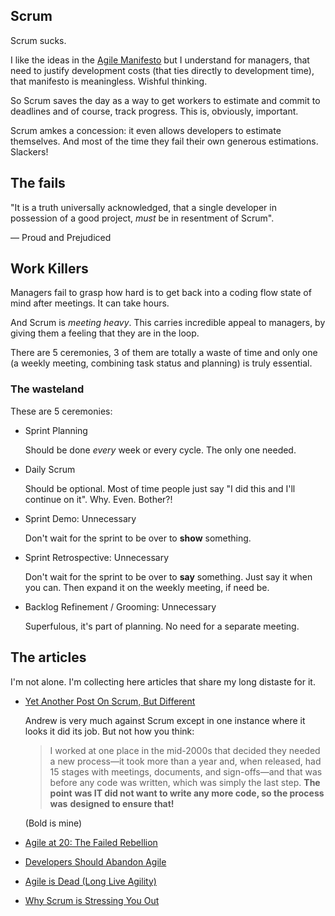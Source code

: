 ## Scrum

Scrum sucks.

I like the ideas in the [Agile Manifesto](https://agilemanifesto.org/)
but I understand for managers, that need to justify development costs
(that ties directly to development time), that manifesto is meaningless.
Wishful thinking.

So Scrum saves the day as a way to get workers to estimate and commit
to deadlines and of course, track progress. This is, obviously,
important.

Scrum amkes a concession: it even allows developers to estimate
themselves. And most of the time they fail their own generous
estimations. Slackers!


## The fails

"It is a truth universally acknowledged, that a single developer
in possession of a good project, _must_ be in resentment of Scrum".

  — Proud and Prejudiced


## Work Killers

Managers fail to grasp how hard is to get back into a coding flow state
of mind after meetings. It can take hours.

And Scrum is _meeting heavy_. This carries incredible appeal to managers,
by giving them a feeling that they are in the loop.

There are 5 ceremonies, 3 of
them are totally a waste of time and only one (a weekly meeting,
combining task status and planning) is truly essential.



### The wasteland

These are 5 ceremonies:

- Sprint Planning

  Should be done _every_ week or every cycle. The only one needed.

- Daily Scrum

  Should be optional. Most of time people just say "I did this and I'll
  continue on it". Why. Even. Bother?!

- Sprint Demo: Unnecessary

  Don't wait for the sprint to be over to **show** something.

- Sprint Retrospective: Unnecessary

  Don't wait for the sprint to be over to **say** something.
  Just say it when you can. Then expand it on the weekly meeting, if
  need be.

- Backlog Refinement / Grooming: Unnecessary

  Superfulous, it's part of planning. No need for a separate meeting.



## The articles

I'm not alone. I'm collecting here articles that share my long distaste
for it.

- [Yet Another Post On Scrum, But Different](https://thecodist.com/yet-another-post-on-scrum-but-different/)

  Andrew is very much against Scrum except in one instance where it
  looks it did its job. But not how you think:

  > I worked at one place in the mid-2000s that decided they needed
  > a new process—it took more than a year and, when released, had 15
  > stages with meetings, documents, and sign-offs—and that was before
  > any code was written, which was simply the last step. **The point**
  > **was IT did not want to write any more code, so the process was**
  > **designed to ensure that!**

  (Bold is mine)

- [Agile at 20: The Failed Rebellion](https://www.simplethread.com/agile-at-20-the-failed-rebellion/)

- [Developers Should Abandon Agile](https://ronjeffries.com/articles/018-01ff/abandon-1/)

- [Agile is Dead (Long Live Agility)](https://pragdave.me/thoughts/active/2014-03-04-time-to-kill-agile.html)

- [Why Scrum is Stressing You Out](https://rethinkingsoftware.substack.com/p/why-scrum-is-stressing-you-out)
